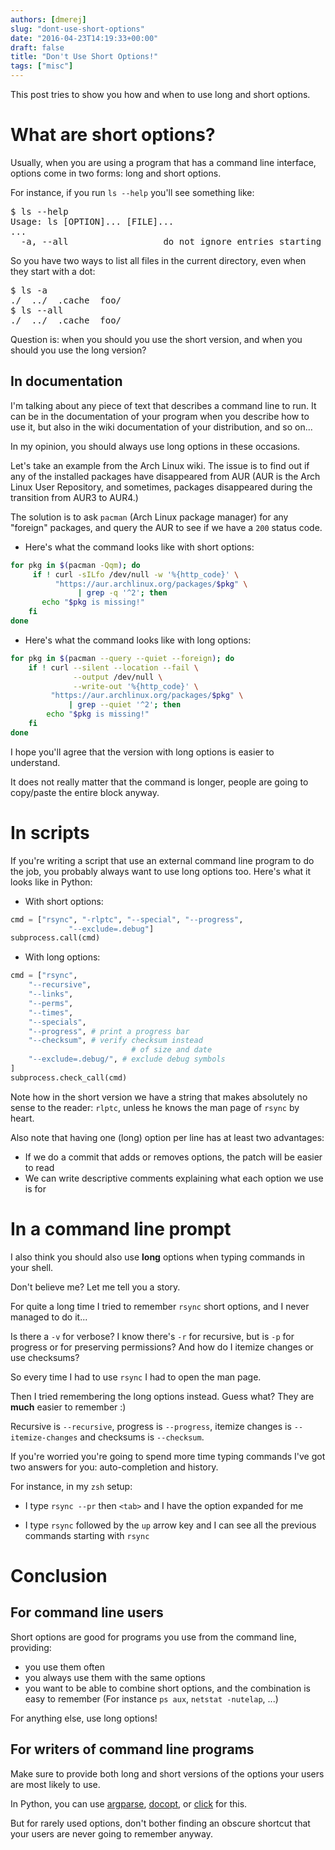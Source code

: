 ```yaml
---
authors: [dmerej]
slug: "dont-use-short-options"
date: "2016-04-23T14:19:33+00:00"
draft: false
title: "Don't Use Short Options!"
tags: ["misc"]
---
```


This post tries to show you how and when to use long and short options.

<!--more-->

# What are short options?

Usually, when you are using a program that has a command line interface,
options come in two forms: long and short options.

For instance, if you run `ls --help` you'll see something like:

<pre>
$ ls --help
Usage: ls [OPTION]... [FILE]...
...
  -a, --all                  do not ignore entries starting with .
</pre>

So you have two ways to list all files in the current directory, even when they
start with a dot:

<pre>
$ ls -a
./  ../  .cache  foo/
$ ls --all
./  ../  .cache  foo/
</pre>

Question is: when you should you use the short version, and when you should you
use the long version?

## In documentation

I'm talking about any piece of text that describes a command line to run. It
can be in the documentation of your program when you describe how to use it,
but also in the wiki documentation of your distribution, and so on...

In my opinion, you should always use long options in these occasions.

Let's take an example from the Arch Linux wiki. The issue is to find out if any
of the installed packages have disappeared from AUR
(AUR is the Arch Linux User Repository, and sometimes, packages disappeared
during the transition from AUR3 to AUR4.)

The solution is to ask `pacman` (Arch Linux package manager) for any "foreign"
packages, and query the AUR to see if we have
a `200` status code.

* Here's what the command looks like with short options:

```bash
for pkg in $(pacman -Qqm); do
     if ! curl -sILfo /dev/null -w '%{http_code}' \
          "https://aur.archlinux.org/packages/$pkg" \
               | grep -q '^2'; then
       echo "$pkg is missing!"
    fi
done
```

* Here's what the command looks like with long options:

```bash
for pkg in $(pacman --query --quiet --foreign); do
    if ! curl --silent --location --fail \
              --output /dev/null \
              --write-out '%{http_code}' \
         "https://aur.archlinux.org/packages/$pkg" \
             | grep --quiet '^2'; then
        echo "$pkg is missing!"
    fi
done
```

I hope you'll agree that the version with long options is easier to understand.

It does not really matter that the command is longer, people are going to
copy/paste the entire block anyway.


# In scripts


If you're writing a script that use an external command line program to do the
job, you probably always want to use
long options too. Here's what it looks like in Python:

* With short options:

```python
cmd = ["rsync", "-rlptc", "--special", "--progress",
             "--exclude=.debug"]
subprocess.call(cmd)
```

* With long options:

```python
cmd = ["rsync",
    "--recursive",
    "--links",
    "--perms",
    "--times",
    "--specials",
    "--progress", # print a progress bar
    "--checksum", # verify checksum instead
                           # of size and date
    "--exclude=.debug/", # exclude debug symbols
]
subprocess.check_call(cmd)
```

Note how in the short version we have a string that makes absolutely no sense
to the reader: `rlptc`, unless he knows the man page of `rsync` by heart.

Also note that having one (long) option per line has at least two advantages:

* If we do a commit that adds or removes options, the patch will be easier to
  read
* We can write descriptive comments explaining what each option we use is for


# In a command line prompt

I also think you should also use **long** options when typing commands in your
shell.

Don't believe me? Let me tell you a story.

For quite a long time I tried to remember `rsync` short options, and I never
managed to do it...

Is there a `-v` for verbose? I know there's `-r` for recursive, but is `-p` for
progress or for preserving permissions? And how do I itemize changes or use
checksums?

So every time I had to use `rsync` I had to open the man page.

Then I tried remembering the long options instead. Guess what? They are
**much** easier to remember :)

Recursive is `--recursive`, progress is `--progress`, itemize changes is
`--itemize-changes` and checksums is `--checksum`.

If you're worried you're going to spend more time typing commands I've got two
answers for you: auto-completion and history.

For instance, in my `zsh` setup:

* I type `rsync --pr` then `<tab>` and I have the option expanded for me

* I type `rsync` followed by the `up` arrow key and I can see all the previous
  commands starting with `rsync`

# Conclusion

## For command line users

Short options are good for programs you use from the command line, providing:

* you use them often
* you always use them with the same options
* you want to be able to combine short options, and the combination is easy to
  remember (For instance `ps aux`, `netstat -nutelap`, ...)

For anything else, use long options!

## For writers of command line programs

Make sure to provide both long and short versions of the options your users are
most likely to use.

In Python, you can use
[argparse](https://docs.python.org/3/library/argparse.html),
[docopt](https://pypi.python.org/pypi/docopt), or
[click](http://click.pocoo.org) for this.

But for rarely used options, don't bother finding an obscure shortcut that your
users are never going to remember anyway.
